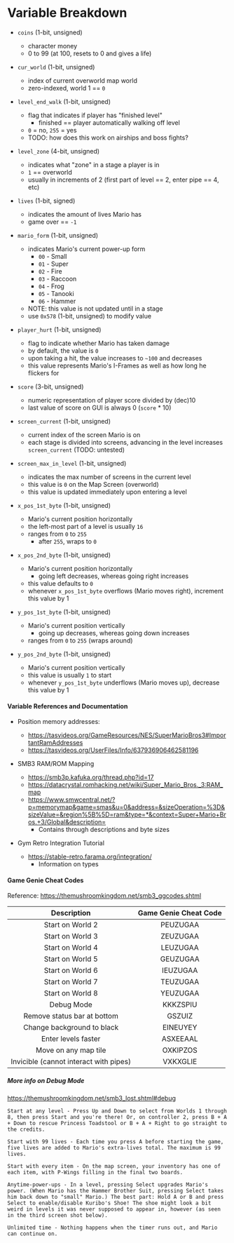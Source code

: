 # Variable Breakdown

- `coins` (1-bit, unsigned)
    - character money
    - 0 to 99 (at 100, resets to 0 and gives a life)

- `cur_world` (1-bit, unsigned)
    - index of current overworld map world 
    - zero-indexed, world 1 == `0`

- `level_end_walk` (1-bit, unsigned)
    - flag that indicates if player has "finished level"
        - finished == player automatically walking off level
    - `0` = no, `255` = yes
    - TODO: how does this work on airships and boss fights?

- `level_zone` (4-bit, unsigned)
    - indicates what "zone" in a stage a player is in
    - `1` == overworld
    - usually in increments of 2 (first part of level == 2, enter pipe == 4, etc)

- `lives` (1-bit, signed)
    - indicates the amount of lives Mario has
    - game over == `-1`

- `mario_form` (1-bit, unsigned)
    - indicates Mario's current power-up form
        - `00` - Small
        - `01` - Super
        - `02` - Fire
        - `03` - Raccoon
        - `04` - Frog
        - `05` - Tanooki
        - `06` - Hammer
    - NOTE: this value is not updated until in a stage
    - use `0x578` (1-bit, unsigned) to modify value

- `player_hurt` (1-bit, unsigned)
    - flag to indicate whether Mario has taken damage
    - by default, the value is `0`
    - upon taking a hit, the value increases to `~100` and decreases
    - this value represents Mario's I-Frames as well as how long he flickers for

- `score` (3-bit, unsigned)
    - numeric representation of player score divided by (dec)10
    - last value of score on GUI is always 0 (`score` * 10)

- `screen_current` (1-bit, unsigned)
    - current index of the screen Mario is on
    - each stage is divided into screens, advancing in the level increases `screen_current` (TODO: untested)

- `screen_max_in_level` (1-bit, unsigned)
    - indicates the max number of screens in the current level
    - this value is `0` on the Map Screen (overworld)
    - this value is updated immediately upon entering a level

- `x_pos_1st_byte` (1-bit, unsigned)
    - Mario's current position horizontally
    - the left-most part of a level is usually `16`
    - ranges from `0` to `255`
        - after `255`, wraps to `0`

- `x_pos_2nd_byte` (1-bit, unsigned)
    - Mario's current position horizontally
        - going left decreases, whereas going right increases
    - this value defaults to `0`
    - whenever `x_pos_1st_byte` overflows (Mario moves right), increment this value by 1

- `y_pos_1st_byte` (1-bit, unsigned)
    - Mario's current position vertically
        - going up decreases, whereas going down increases
    - ranges from `0` to `255` (wraps around)

- `y_pos_2nd_byte` (1-bit, unsigned)
    - Mario's current position vertically
    - this value is usually `1` to start
    - whenever `y_pos_1st_byte` underflows (Mario moves up), decrease this value by 1

#### Variable References and Documentation

- Position memory addresses:
    - https://tasvideos.org/GameResources/NES/SuperMarioBros3#ImportantRamAddresses
    - https://tasvideos.org/UserFiles/Info/637936906462581196

- SMB3 RAM/ROM Mapping
    - https://smb3p.kafuka.org/thread.php?id=17
    - https://datacrystal.romhacking.net/wiki/Super_Mario_Bros._3:RAM_map
    - https://www.smwcentral.net/?p=memorymap&game=smas&u=0&address=&sizeOperation=%3D&sizeValue=&region%5B%5D=ram&type=*&context=Super+Mario+Bros.+3/Global&description=
        - Contains through descriptions and byte sizes

- Gym Retro Integration Tutorial
    - https://stable-retro.farama.org/integration/
        - Information on types

#### Game Genie Cheat Codes
Reference: https://themushroomkingdom.net/smb3_ggcodes.shtml

| **Description** | **Game Genie Cheat Code** |
|:---:|:---:|
| Start on World 2 | PEUZUGAA |
| Start on World 3 | ZEUZUGAA |
| Start on World 4 | LEUZUGAA |
| Start on World 5 | GEUZUGAA |
| Start on World 6 | IEUZUGAA |
| Start on World 7 | TEUZUGAA |
| Start on World 8 | YEUZUGAA |
| Debug Mode | KKKZSPIU |
| Remove status bar at bottom | GSZUIZ |
| Change background to black | EINEUYEY |
| Enter levels faster | ASXEEAAL |
| Move on any map tile | OXKIPZOS |
| Invicible (cannot interact with pipes) | VXKXGLIE |

##### More info on Debug Mode
https://themushroomkingdom.net/smb3_lost.shtml#debug

```
Start at any level - Press Up and Down to select from Worlds 1 through 8, then press Start and you're there! Or, on controller 2, press B + A + Down to rescue Princess Toadstool or B + A + Right to go straight to the credits.

Start with 99 lives - Each time you press A before starting the game, five lives are added to Mario's extra-lives total. The maximum is 99 lives.

Start with every item - On the map screen, your inventory has one of each item, with P-Wings filling in the final two boards.

Anytime-power-ups - In a level, pressing Select upgrades Mario's power. (When Mario has the Hammer Brother Suit, pressing Select takes him back down to "small" Mario.) The best part: Hold A or B and press Select to enable/disable Kuribo's Shoe! The shoe might look a bit weird in levels it was never supposed to appear in, however (as seen in the third screen shot below).

Unlimited time - Nothing happens when the timer runs out, and Mario can continue on.
```